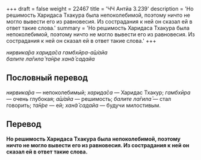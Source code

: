 +++
draft = false
weight = 22467
title = 'ЧЧ Антйа 3.239'
description = 'Но решимость Харидаса Тхакура была непоколебимой, поэтому ничто не могло вывести его из равновесия. Из сострадания к ней он сказал ей в ответ такие слова.'
summary = 'Но решимость Харидаса Тхакура была непоколебимой, поэтому ничто не могло вывести его из равновесия. Из сострадания к ней он сказал ей в ответ такие слова.'
+++

_нирвика̄ра харида̄са гамбхӣра-а̄ш́айа  
балите ла̄гила̄ та̄н̇ре хан̃а̄ садайа_

## Пословный перевод

_нирвика̄ра_ — непоколебимый; _харида̄са_ — Харидас Тхакур; _гамбхӣра_ — очень глубокая; _а̄ш́айа_ — решимость; _балите_ _ла̄гила̄_ — стал говорить; _та̄н̇ре_ — ей; _хан̃а̄_ _садайа_ — будучи милостивым.

## Перевод

**Но решимость Харидаса Тхакура была непоколебимой, поэтому ничто не могло вывести его из равновесия. Из сострадания к ней он сказал ей в ответ такие слова.**
